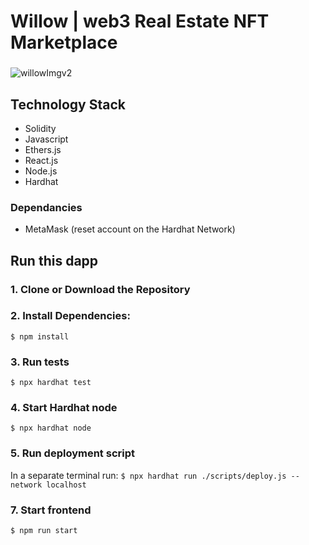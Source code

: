 # Willow | web3 Real Estate NFT Marketplace
###
![willowImgv2](https://user-images.githubusercontent.com/83500098/235682263-6386b3fc-bd22-4b6d-8606-081e7809fa31.png)
###
## Technology Stack

- Solidity
- Javascript
- Ethers.js
- React.js
- Node.js
- Hardhat

### Dependancies
- MetaMask (reset account on the Hardhat Network)

## Run this dapp
### 1. Clone or Download the Repository

### 2. Install Dependencies:
`$ npm install`

### 3. Run tests
`$ npx hardhat test`

### 4. Start Hardhat node
`$ npx hardhat node`

### 5. Run deployment script
In a separate terminal run:
`$ npx hardhat run ./scripts/deploy.js --network localhost`

### 7. Start frontend
`$ npm run start`
